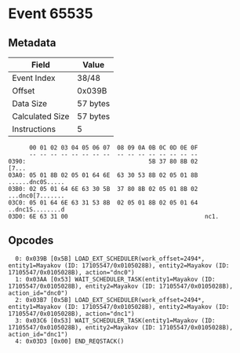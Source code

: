 # Event 65535

## Metadata

| Field           | Value    |
|-----------------|----------|
| Event Index     | 38/48    |
| Offset          | 0x039B   |
| Data Size       | 57 bytes |
| Calculated Size | 57 bytes |
| Instructions    | 5        |

```
      00 01 02 03 04 05 06 07  08 09 0A 0B 0C 0D 0E 0F
      -- -- -- -- -- -- -- --  -- -- -- -- -- -- -- --
0390:                                   5B 37 80 8B 02             [7...
03A0: 05 01 8B 02 05 01 64 6E  63 30 53 8B 02 05 01 8B  ......dnc0S.....
03B0: 02 05 01 64 6E 63 30 5B  37 80 8B 02 05 01 8B 02  ...dnc0[7.......
03C0: 05 01 64 6E 63 31 53 8B  02 05 01 8B 02 05 01 64  ..dnc1S........d
03D0: 6E 63 31 00                                       nc1.            
```

## Opcodes

```
  0: 0x039B [0x5B] LOAD_EXT_SCHEDULER(work_offset=2494*, entity1=Mayakov (ID: 17105547/0x0105028B), entity2=Mayakov (ID: 17105547/0x0105028B), action="dnc0")
  1: 0x03AA [0x53] WAIT_SCHEDULER_TASK(entity1=Mayakov (ID: 17105547/0x0105028B), entity2=Mayakov (ID: 17105547/0x0105028B), action_id="dnc0")
  2: 0x03B7 [0x5B] LOAD_EXT_SCHEDULER(work_offset=2494*, entity1=Mayakov (ID: 17105547/0x0105028B), entity2=Mayakov (ID: 17105547/0x0105028B), action="dnc1")
  3: 0x03C6 [0x53] WAIT_SCHEDULER_TASK(entity1=Mayakov (ID: 17105547/0x0105028B), entity2=Mayakov (ID: 17105547/0x0105028B), action_id="dnc1")
  4: 0x03D3 [0x00] END_REQSTACK()
```
